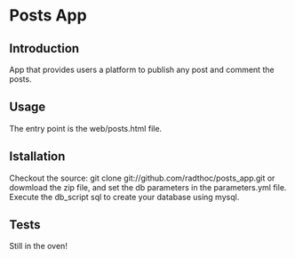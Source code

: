 Posts App
========

Introduction
-------
App that provides users a platform to publish any post and comment the posts.

Usage
-------
The entry point is the web/posts.html file.

Istallation
-----------
Checkout the source: git clone git://github.com/radthoc/posts_app.git or dowmload the zip file, and set the db parameters in the parameters.yml file.
Execute the db_script sql to create your database using mysql.

Tests
-----
Still in the oven!


